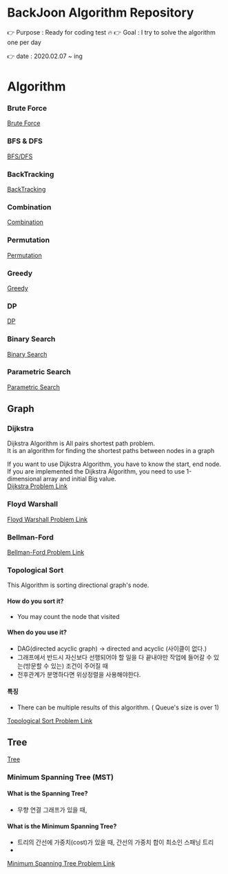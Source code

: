 # BackJoon Algorithm Repository

:point_right: Purpose : Ready for coding test  :fire:
:point_right: Goal : I try to solve the algorithm one per day

:point_right: date : 2020.02.07 ~ ing

# Algorithm 

### Brute Force
[Brute Force](https://github.com/yougahee/algorithm-boj/tree/master/Algorithm/)


### BFS & DFS
[BFS/DFS](https://github.com/yougahee/algorithm-boj/tree/master/Algorithm/BFS_DFS)

### BackTracking
[BackTracking](https://github.com/yougahee/algorithm-boj/tree/master/Algorithm/BackTracking)


### Combination
[Combination](https://github.com/yougahee/algorithm-boj/tree/master/Algorithm/Combination)

### Permutation
[Permutation](https://github.com/yougahee/algorithm-boj/tree/master/Algorithm/)


### Greedy
[Greedy](https://github.com/yougahee/algorithm-boj/tree/master/Algorithm/Greedy)

### DP
[DP](https://github.com/yougahee/algorithm-boj/tree/master/Algorithm/DP)

### Binary Search
[Binary Search](https://github.com/yougahee/algorithm-boj/tree/master/Algorithm/BinarySearch)

### Parametric Search
[Parametric Search](https://github.com/yougahee/algorithm-boj/tree/master/Algorithm/Parametric_Search)




## Graph

### Dijkstra
Dijkstra Algorithm is All pairs shortest path problem.   
It is an algorithm for finding the shortest paths between nodes in a graph

If you want to use Dijkstra Algorithm, you have to know the start, end node.
If you are implemented the Dijkstra Algorithm, you need to use 1-dimensional array and initial Big value.  
[Dijkstra Problem Link](https://github.com/yougahee/algorithm-boj/tree/master/Algorithm/Dijkstra)

### Floyd Warshall
[Floyd Warshall Problem Link](https://github.com/yougahee/algorithm-boj/tree/master/Algorithm/Floyd_Warshall)

### Bellman-Ford 
[Bellman-Ford Problem Link](https://github.com/yougahee/algorithm-boj/tree/master/Algorithm/Dijkstra)


### Topological Sort
This Algorithm is sorting directional graph's node.

#### How do you sort it?
- You may count the node that visited

#### When do you use it?
- DAG(directed acyclic graph) -> directed and acyclic (사이클이 없다.)
- 그래프에서 반드시 자신보다 선행되어야 할 일을 다 끝내야만 작업에 들어갈 수 있는(방문할 수 있는) 조건이 주어질 때
- 전후관계가 분명하다면 위상정렬을 사용해야한다.
  

#### 특징
- There can be multiple results of this algorithm. ( Queue's size is over 1)


[Topological Sort Problem Link](https://github.com/yougahee/algorithm-boj/tree/master/Algorithm/Topological_Sort)


## Tree
[Tree](https://github.com/yougahee/algorithm-boj/tree/master/Algorithm/Tree)


### Minimum Spanning Tree (MST)

#### What is the Spanning Tree?
- 무향 연결 그래프가 있을 때, 

#### What is the Minimum Spanning Tree?
- 트리의 간선에 가중치(cost)가 있을 때, 간선의 가중치 합이 최소인 스패닝 트리
- 


[Minimum Spanning Tree Problem Link](https://github.com/yougahee/algorithm-boj/tree/master/Algorithm/Tree)


